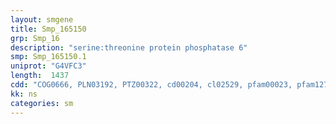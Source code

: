 ```yaml
---
layout: smgene
title: Smp_165150
grp: Smp_16
description: "serine:threonine protein phosphatase 6"
smp: Smp_165150.1
uniprot: "G4VFC3"
length:  1437
cdd: "COG0666, PLN03192, PTZ00322, cd00204, cl02529, pfam00023, pfam12796, pfam13857, smart00248"
kk: ns
categories: sm
---
```

